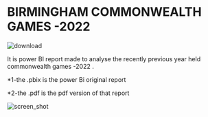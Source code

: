 # BIRMINGHAM COMMONWEALTH GAMES -2022
![download](https://user-images.githubusercontent.com/91627799/229289372-13a90ee2-bce7-4761-b01b-d547a695ce82.jpeg)

It is power BI report made to analyse the recently previous year held commonwealth games -2022 .

*1-the .pbix is the power Bi original report

*2-the .pdf is the pdf version of that report

![screen_shot](https://user-images.githubusercontent.com/91627799/229304218-80841062-8b90-4a91-8343-8f14e7119183.jpg)

